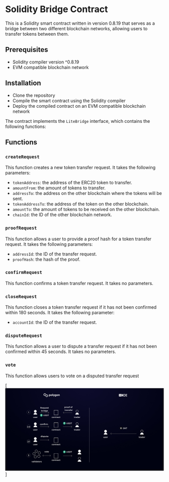 # Solidity Bridge Contract

This is a Solidity smart contract written in version 0.8.19 that serves as a bridge between two different blockchain networks, allowing users to transfer tokens between them.

## Prerequisites
- Solidity compiler version ^0.8.19
- EVM compatible blockchain network

## Installation
- Clone the repository
- Compile the smart contract using the Solidity compiler
- Deploy the compiled contract on an EVM compatible blockchain network

The contract implements the `LiteBridge` interface, which contains the following functions:

## Functions

### `createRequest`
This function creates a new token transfer request. It takes the following parameters:

- `tokenAddress`: the address of the ERC20 token to transfer.
- `amountFrom`: the amount of tokens to transfer.
- `addressTo`: the address on the other blockchain where the tokens will be sent.
- `tokenAddressTo`: the address of the token on the other blockchain.
- `amountTo`: the amount of tokens to be received on the other blockchain.
- `chainId`: the ID of the other blockchain network.


### `proofRequest`
This function allows a user to provide a proof hash for a token transfer request. It takes the following parameters:

- `addressId`: the ID of the transfer request.
- `proofHash`: the hash of the proof.


### `confirmRequest`
This function confirms a token transfer request. It takes no parameters.

### `closeRequest`
This function closes a token transfer request if it has not been confirmed within 180 seconds. It takes the following parameter:

- `accountId`: the ID of the transfer request.


### `disputeRequest`
This function allows a user to dispute a transfer request if it has not been confirmed within 45 seconds. It takes no parameters.

### `vote`
This function allows users to vote on a disputed transfer request


[![A mushroom-head robot](./images/howwork.jpg 'Codey the Codecademy mascot')]